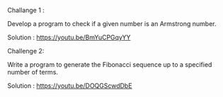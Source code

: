 Challange 1 :


Develop a program to check if a given number is an Armstrong number.

Solution : https://youtu.be/BmYuCPGqyYY

Challenge 2:

Write a program to generate the Fibonacci sequence up to a specified number of terms.

Solution : https://youtu.be/DOQGScwdDbE
